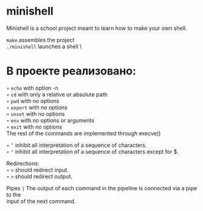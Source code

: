 # minishell
Minishell is a school project meant to learn how to make your own shell.

`make` assembles the project \
`./minishell` launches a shell \

# В проекте реализовано:
◦ `echo` with option -n \
◦ `cd` with only a relative or absolute path \
◦ `pwd` with no options \
◦ `export` with no options \
◦ `unset` with no options \
◦ `env` with no options or arguments \
◦ `exit` with no options \
The rest of the commands are implemented through execve()

◦ `’` inhibit all interpretation of a sequence of characters. \
◦ `"` inhibit all interpretation of a sequence of characters except for $. 

Redirections: \
◦ `<` should redirect input. \
◦ `>` should redirect output. 

Pipes `|` The output of each command in the pipeline is connected via a pipe to the \
input of the next command. 
